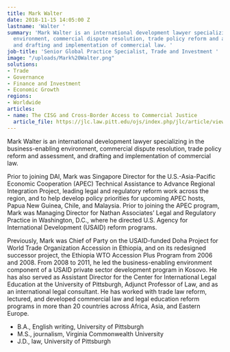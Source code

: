 ```yaml
---
title: Mark Walter
date: 2018-11-15 14:05:00 Z
lastname: 'Walter '
summary: 'Mark Walter is an international development lawyer specializing in the business-enabling
  environment, commercial dispute resolution, trade policy reform and assessment,
  and drafting and implementation of commercial law. '
job-title: 'Senior Global Practice Specialist, Trade and Investment '
image: "/uploads/Mark%20Walter.png"
solutions:
- Trade
- Governance
- Finance and Investment
- Economic Growth
regions:
- Worldwide
articles:
- name: The CISG and Cross-Border Access to Commercial Justice
  article_file: https://jlc.law.pitt.edu/ojs/index.php/jlc/article/view/169
---
```


Mark Walter is an international development lawyer specializing in the business-enabling environment, commercial dispute resolution, trade policy reform and assessment, and drafting and implementation of commercial law. 

Prior to joining DAI, Mark was Singapore Director for the U.S.-Asia-Pacific Economic Cooperation (APEC) Technical Assistance to Advance Regional Integration Project, leading legal and regulatory reform work across the region, and to help develop policy priorities for upcoming APEC hosts, Papua New Guinea, Chile, and Malaysia. Prior to joining the APEC program, Mark was Managing Director for Nathan Associates’ Legal and Regulatory Practice in Washington, D.C., where he directed U.S. Agency for International Development (USAID) reform programs.
 
Previously, Mark was Chief of Party on the USAID-funded Doha Project for World Trade Organization Accession in Ethiopia, and on its redesigned successor project, the Ethiopia WTO Accession Plus Program from 2006 and 2008. From 2008 to 2011, he led the business-enabling environment component of a USAID private sector development program in Kosovo. He has also served as Assistant Director for the Center for International Legal Education at the University of Pittsburgh, Adjunct Professor of Law, and as an international legal consultant. He has worked with trade law reform, lectured, and developed commercial law and legal education reform programs in more than 20 countries across Africa, Asia, and Eastern Europe. 

* B.A., English writing, University of Pittsburgh
* M.S., journalism, Virginia Commonwealth University
* J.D., law, University of Pittsburgh
